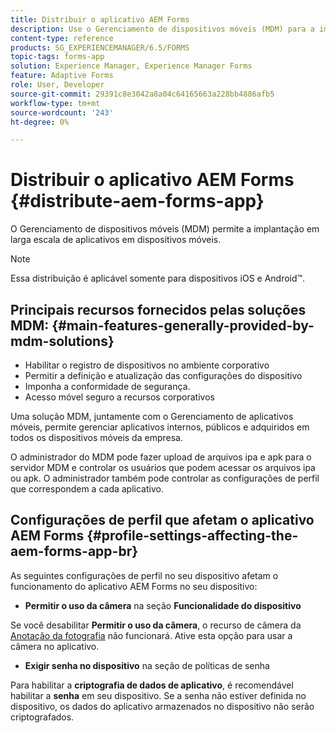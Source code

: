 ```yaml
---
title: Distribuir o aplicativo AEM Forms
description: Use o Gerenciamento de dispositivos móveis (MDM) para a implantação em larga escala de aplicativos em dispositivos móveis.
content-type: reference
products: SG_EXPERIENCEMANAGER/6.5/FORMS
topic-tags: forms-app
solution: Experience Manager, Experience Manager Forms
feature: Adaptive Forms
role: User, Developer
source-git-commit: 29391c8e3042a8a04c64165663a228bb4886afb5
workflow-type: tm+mt
source-wordcount: '243'
ht-degree: 0%

---
```


# Distribuir o aplicativo AEM Forms {#distribute-aem-forms-app}

O Gerenciamento de dispositivos móveis (MDM) permite a implantação em larga escala de aplicativos em dispositivos móveis.

>[!NOTE]
>
>Essa distribuição é aplicável somente para dispositivos iOS e Android™.

## Principais recursos fornecidos pelas soluções MDM: {#main-features-generally-provided-by-mdm-solutions}

* Habilitar o registro de dispositivos no ambiente corporativo
* Permitir a definição e atualização das configurações do dispositivo
* Imponha a conformidade de segurança.
* Acesso móvel seguro a recursos corporativos

Uma solução MDM, juntamente com o Gerenciamento de aplicativos móveis, permite gerenciar aplicativos internos, públicos e adquiridos em todos os dispositivos móveis da empresa.

O administrador do MDM pode fazer upload de arquivos ipa e apk para o servidor MDM e controlar os usuários que podem acessar os arquivos ipa ou apk. O administrador também pode controlar as configurações de perfil que correspondem a cada aplicativo.

## Configurações de perfil que afetam o aplicativo AEM Forms {#profile-settings-affecting-the-aem-forms-app-br}

As seguintes configurações de perfil no seu dispositivo afetam o funcionamento do aplicativo AEM Forms no seu dispositivo:

* **Permitir o uso da câmera** na seção **Funcionalidade do dispositivo**

Se você desabilitar **Permitir o uso da câmera**, o recurso de câmera da [Anotação da fotografia](/help/forms/using/add-attachments.md) não funcionará. Ative esta opção para usar a câmera no aplicativo.

* **Exigir senha no dispositivo** na seção de políticas de senha

Para habilitar a **criptografia de dados de aplicativo**, é recomendável habilitar a **senha** em seu dispositivo. Se a senha não estiver definida no dispositivo, os dados do aplicativo armazenados no dispositivo não serão criptografados.
